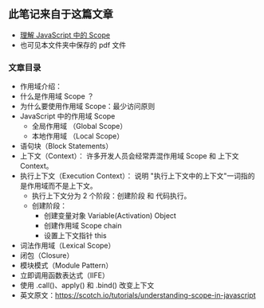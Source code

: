 ## 此笔记来自于这篇文章
- [理解 JavaScript 中的 Scope](https://blog.csdn.net/andy_zhang2007/article/details/80004917)
- 也可见本文件夹中保存的 pdf 文件

### 文章目录
- 作用域介绍：
- 什么是作用域 Scope ？
- 为什么要使用作用域 Scope：最少访问原则
- JavaScript 中的作用域 Scope
    + 全局作用域 （Global Scope）
    + 本地作用域 （Local Scope）
- 语句块（Block Statements）
- 上下文（Context）： 许多开发人员会经常弄混作用域 Scope 和 上下文 Context。 
- 执行上下文（Execution Context）： 说明 "执行上下文中的上下文"一词指的是作用域而不是上下文。  
    + 执行上下文分为 2 个阶段：创建阶段 和 代码执行。
    + 创建阶段：
        - 创建变量对象 Variable(Activation) Object
        - 创建作用域 Scope chain
        - 设置上下文指针 this
- 词法作用域（Lexical Scope）
- 闭包（Closure）
- 模块模式（Module Pattern）
- 立即调用函数表达式（IIFE）     
- 使用 .call()、apply() 和 .bind() 改变上下文   
- 英文原文：https://scotch.io/tutorials/understanding-scope-in-javascript         